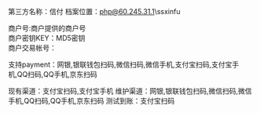 第三方名称：信付
档案位置：php@60.245.31.1\ssxinfu
 
商户号:商户提供的商户号  
商户密钥KEY：MD5密钥  
商户交易帐号：
 
支持payment：网银,银联钱包扫码,微信扫码,微信手机,支付宝扫码,支付宝手机,QQ扫码,QQ手机,京东扫码
 
现有渠道：支付宝扫码,支付宝手机
维护渠道：网银,银联钱包扫码,微信扫码,微信手机,QQ扫码,QQ手机,京东扫码
测试到账：支付宝扫码
